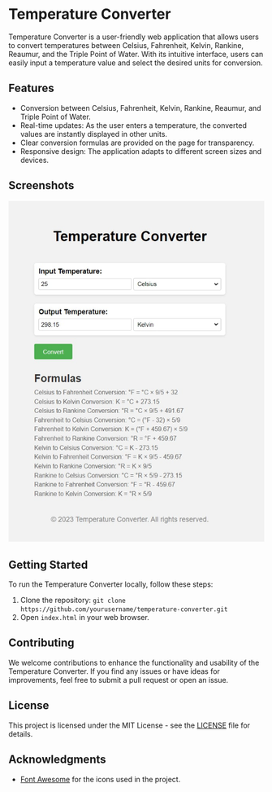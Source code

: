 # Temperature Converter

Temperature Converter is a user-friendly web application that allows users to convert temperatures between Celsius, Fahrenheit, Kelvin, Rankine, Reaumur, and the Triple Point of Water. With its intuitive interface, users can easily input a temperature value and select the desired units for conversion.

## Features

- Conversion between Celsius, Fahrenheit, Kelvin, Rankine, Reaumur, and Triple Point of Water.
- Real-time updates: As the user enters a temperature, the converted values are instantly displayed in other units.
- Clear conversion formulas are provided on the page for transparency.
- Responsive design: The application adapts to different screen sizes and devices.

## Screenshots

![Screenshot 1](Temperature_Convertor.png)

## Getting Started

To run the Temperature Converter locally, follow these steps:

1. Clone the repository: `git clone https://github.com/yourusername/temperature-converter.git`
2. Open `index.html` in your web browser.

## Contributing

We welcome contributions to enhance the functionality and usability of the Temperature Converter. If you find any issues or have ideas for improvements, feel free to submit a pull request or open an issue.

## License

This project is licensed under the MIT License - see the [LICENSE](LICENSE) file for details.

## Acknowledgments

- [Font Awesome](https://fontawesome.com/) for the icons used in the project.

